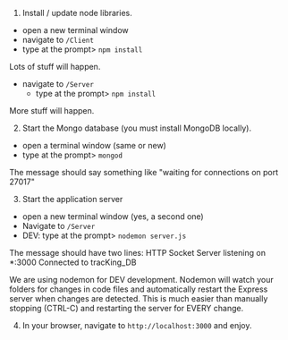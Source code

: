 1. Install / update node libraries.
  - open a new terminal window
  - navigate to ```/Client```
  - type at the prompt> ```npm install```
  
  Lots of stuff will happen.
  
  - navigate to ```/Server```
    - type at the prompt> ```npm install```
  
  More stuff will happen.

2. Start the Mongo database (you must install MongoDB locally).
  - open a terminal window (same or new)
  - type at the prompt> ```mongod```
  
  The message should say something like "waiting for connections on port 27017"
  
 3. Start the application server
  - open a new terminal window (yes, a second one)
  - Navigate to ```/Server```
  - DEV: type at the prompt> ```nodemon server.js```
  
  The message should have two lines:
  HTTP Socket Server listening on *:3000
  Connected to tracKing_DB
 
We are using nodemon for DEV development.  Nodemon will watch your folders for changes in code files and automatically restart the Express server when changes are detected.  This is much easier than manually stopping (CTRL-C) and restarting the server for EVERY change.

4. In your browser, navigate to ```http://localhost:3000``` and enjoy.

